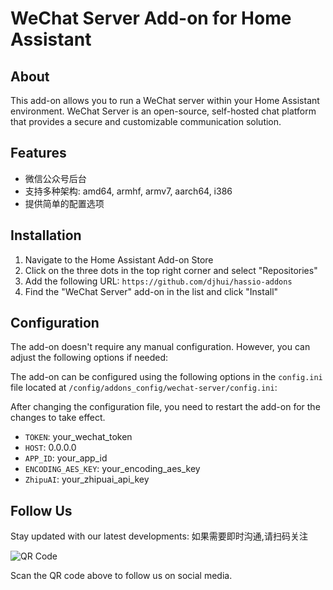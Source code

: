 # WeChat Server Add-on for Home Assistant

## About

This add-on allows you to run a WeChat server within your Home Assistant environment. WeChat Server is an open-source, self-hosted chat platform that provides a secure and customizable communication solution.

## Features

- 微信公众号后台
- 支持多种架构: amd64, armhf, armv7, aarch64, i386
- 提供简单的配置选项

## Installation

1. Navigate to the Home Assistant Add-on Store
2. Click on the three dots in the top right corner and select "Repositories"
3. Add the following URL: `https://github.com/djhui/hassio-addons`
4. Find the "WeChat Server" add-on in the list and click "Install"

## Configuration

The add-on doesn't require any manual configuration. However, you can adjust the following options if needed:

The add-on can be configured using the following options in the `config.ini` file located at `/config/addons_config/wechat-server/config.ini`:

After changing the configuration file, you need to restart the add-on for the changes to take effect.

- `TOKEN`: your_wechat_token
- `HOST`: 0.0.0.0
- `APP_ID`: your_app_id
- `ENCODING_AES_KEY`: your_encoding_aes_key
- `ZhipuAI`: your_zhipuai_api_key

## Follow Us

Stay updated with our latest developments:
如果需要即时沟通,请扫码关注

![QR Code](https://github.com/user-attachments/assets/5c74897a-e32a-4fcc-b41c-1fc0d76a2494)

Scan the QR code above to follow us on social media.
